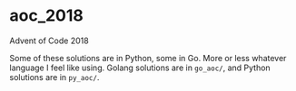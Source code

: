 # aoc_2018
Advent of Code 2018

Some of these solutions are in Python, some in Go. More or less whatever language I feel like using. Golang solutions are in `go_aoc/`, and Python solutions are in `py_aoc/`.
